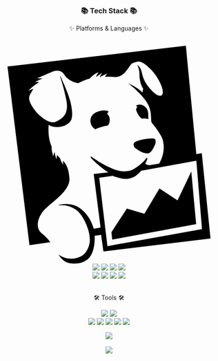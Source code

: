 <div align=center>
	<h3>📚 Tech Stack 📚</h3>
	<p>✨ Platforms & Languages ✨</p>
</div>
<div align="center">
	<br>
	<svg role="img" viewBox="0 0 24 24" xmlns="http://www.w3.org/2000/svg"><title>Datadog</title><path d="M19.57 17.04l-1.997-1.316-1.665 2.782-1.937-.567-1.706 2.604.087.82 9.274-1.71-.538-5.794zm-8.649-2.498l1.488-.204c.241.108.409.15.697.223.45.117.97.23 1.741-.16.18-.088.553-.43.704-.625l6.096-1.106.622 7.527-10.444 1.882zm11.325-2.712l-.602.115L20.488 0 .789 2.285l2.427 19.693 2.306-.334c-.184-.263-.471-.581-.96-.989-.68-.564-.44-1.522-.039-2.127.53-1.022 3.26-2.322 3.106-3.956-.056-.594-.15-1.368-.702-1.898-.02.22.017.432.017.432s-.227-.289-.34-.683c-.112-.15-.2-.199-.319-.4-.085.233-.073.503-.073.503s-.186-.437-.216-.807c-.11.166-.137.48-.137.48s-.241-.69-.186-1.062c-.11-.323-.436-.965-.343-2.424.6.421 1.924.321 2.44-.439.171-.251.288-.939-.086-2.293-.24-.868-.835-2.16-1.066-2.651l-.028.02c.122.395.374 1.223.47 1.625.293 1.218.372 1.642.234 2.204-.116.488-.397.808-1.107 1.165-.71.358-1.653-.514-1.713-.562-.69-.55-1.224-1.447-1.284-1.883-.062-.477.275-.763.445-1.153-.243.07-.514.192-.514.192s.323-.334.722-.624c.165-.109.262-.178.436-.323a9.762 9.762 0 0 0-.456.003s.42-.227.855-.392c-.318-.014-.623-.003-.623-.003s.937-.419 1.678-.727c.509-.208 1.006-.147 1.286.257.367.53.752.817 1.569.996.501-.223.653-.337 1.284-.509.554-.61.99-.688.99-.688s-.216.198-.274.51c.314-.249.66-.455.66-.455s-.134.164-.259.426l.03.043c.366-.22.797-.394.797-.394s-.123.156-.268.358c.277-.002.838.012 1.056.037 1.285.028 1.552-1.374 2.045-1.55.618-.22.894-.353 1.947.68.903.888 1.609 2.477 1.259 2.833-.294.295-.874-.115-1.516-.916a3.466 3.466 0 0 1-.716-1.562 1.533 1.533 0 0 0-.497-.85s.23.51.23.96c0 .246.03 1.165.424 1.68-.039.076-.057.374-.1.43-.458-.554-1.443-.95-1.604-1.067.544.445 1.793 1.468 2.273 2.449.453.927.186 1.777.416 1.997.065.063.976 1.197 1.15 1.767.306.994.019 2.038-.381 2.685l-1.117.174c-.163-.045-.273-.068-.42-.153.08-.143.241-.5.243-.572l-.063-.111c-.348.492-.93.97-1.414 1.245-.633.359-1.363.304-1.838.156-1.348-.415-2.623-1.327-2.93-1.566 0 0-.01.191.048.234.34.383 1.119 1.077 1.872 1.56l-1.605.177.759 5.908c-.337.048-.39.071-.757.124-.325-1.147-.946-1.895-1.624-2.332-.599-.384-1.424-.47-2.214-.314l-.05.059a2.851 2.851 0 0 1 1.863.444c.654.413 1.181 1.481 1.375 2.124.248.822.42 1.7-.248 2.632-.476.662-1.864 1.028-2.986.237.3.481.705.876 1.25.95.809.11 1.577-.03 2.106-.574.452-.464.69-1.434.628-2.456l.714-.104.258 1.834 11.827-1.424zM15.05 6.848c-.034.075-.085.125-.007.37l.004.014.013.032.032.073c.14.287.295.558.552.696.067-.011.136-.019.207-.023.242-.01.395.028.492.08.009-.048.01-.119.005-.222-.018-.364.072-.982-.626-1.308-.264-.122-.634-.084-.757.068a.302.302 0 0 1 .058.013c.186.066.06.13.027.207m1.958 3.392c-.092-.05-.52-.03-.821.005-.574.068-1.193.267-1.328.372-.247.191-.135.523.047.66.511.382.96.638 1.432.575.29-.038.546-.497.728-.914.124-.288.124-.598-.058-.698m-5.077-2.942c.162-.154-.805-.355-1.556.156-.554.378-.571 1.187-.041 1.646.053.046.096.078.137.104a4.77 4.77 0 0 1 1.396-.412c.113-.125.243-.345.21-.745-.044-.542-.455-.456-.146-.749"/></svg>
	<img src="https://img.shields.io/badge/Spring-6DB33F?style=flat&logo=Spring&logoColor=white" />
	<img src="https://img.shields.io/badge/Bootstrap-7952B3?style=flat&logo=Bootstrap&logoColor=white" />
	<img src="https://img.shields.io/badge/Selenium-43B02A?style=flat&logo=Selenium&logoColor=white" />
	<img src="https://img.shields.io/badge/Mybatis-000000?style=flat&logo=Fluentd&logoColor=white" />
	<br>
	<img src="https://img.shields.io/badge/Oracle%20SQL-F80000?style=flat&logo=Oracle&logoColor=white" />
	<img src="https://img.shields.io/badge/MySQL-4479A1?style=flat&logo=MySQL&logoColor=white" />
	<img src="https://img.shields.io/badge/MariaDB-003545?style=flat&logo=MariaDB&logoColor=white" />
	<img src="https://img.shields.io/badge/Linux-FCC624?style=flat&logo=Linux&logoColor=white" />
</div>
<br>
<div align=center>
	<p>🛠 Tools 🛠</p>
</div>
<div align=center>
	<img src="https://img.shields.io/badge/Eclipse%20IDE-2C2255?style=flat&logo=EclipseIDE&logoColor=white" />
	<img src="https://img.shields.io/badge/Visual%20Studio%20Code-007ACC?style=flat&logo=VisualStudioCode&logoColor=white" />
	<br>
	<img src="https://img.shields.io/badge/Tomcat-F8DC75?style=flat&logo=ApacheTomcat&logoColor=white" />
	<img src="https://img.shields.io/badge/NGINX-009639?style=flat&logo=NGINX&logoColor=white" />
	<img src="https://img.shields.io/badge/AWS-232F3E?style=flat&logo=AmazonAWS&logoColor=white" />
	<img src="https://img.shields.io/badge/SVN-809CC9?style=flat&logo=Subversion&logoColor=white" />
	<img src="https://img.shields.io/badge/GitHub-181717?style=flat&logo=GitHub&logoColor=white" />

<img src="https://github-readme-stats.vercel.app/api/top-langs/?username=b100to&layout=compact"><br><br>
<img src="https://github-readme-stats.vercel.app/api?username=b100to&show_icons=true">
